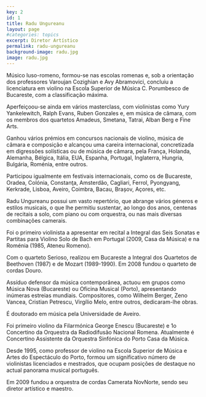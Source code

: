 ```yaml
---
key: 2
id: 1
title: Radu Ungureanu
layout: page
#categories: topics
excerpt: Diretor Artístico
permalink: radu-ungureanu
background-image: radu.jpg
image: radu.jpg
---
```


Músico luso-romeno, formou-se nas escolas romenas e, sob a orientação dos professores Varoujan Cozighian e Avy Abramovici, concluiu a licenciatura em violino na Escola Superior de Música C. Porumbesco de Bucareste, com a classificação máxima.  

Aperfeiçoou-se ainda em vários masterclass, com violinistas como Yury Yankelewitch, Ralph Evans, Ruben Gonzales e, em música de câmara, com os membros dos quartetos Amadeus, Smetana, Tatrai, Alban Berg e Fine Arts.  

Ganhou vários prémios em concursos nacionais de violino, música de câmara e composição e alcançou uma careira internacional, concretizada em digressões solísticas ou de música de câmara, pela França, Holanda, Alemanha, Bélgica, Itália, EUA, Espanha, Portugal, Inglaterra, Hungria, Bulgária, Roménia, entre outros.  

Participou igualmente em festivais internacionais, como os de Bucareste, Oradea, Colónia, Constanţa, Amsterdão, Cagliari, Ferrol, Pyongyang, Kerkrade, Lisboa, Aveiro, Coimbra, Bacau, Brașov, Açores, etc.  

Radu Ungureanu possui um vasto repertório, que abrange vários géneros e estilos musicais, o que lhe permitiu sustentar, ao longo dos anos, centenas de recitais a solo, com piano ou com orquestra, ou nas mais diversas combinações camerais.  

Foi o primeiro violinista a apresentar em recital a Integral das Seis Sonatas e Partitas para Violino Solo de Bach em Portugal (2009, Casa da Música) e na Roménia (1985, Ateneu Romeno).  

Com o quarteto Serioso, realizou em Bucareste a Integral dos Quartetos de Beethoven (1987) e de Mozart (1989-1990). Em 2008 fundou o quarteto de cordas Douro.  

Assíduo defensor da música contemporânea, actuou em grupos como Música Nova (Bucareste) ou Oficina Musical (Porto), apresentando inúmeras estreias mundiais. Compositores, como Wilhelm Berger, Zeno Vancea, Cristian Petrescu, Virgílio Melo, entre outros, dedicaram-lhe obras.  

É doutorado em música pela Universidade de Aveiro.  

Foi primeiro violino da Filarmónica George Enescu (Bucareste) e 1o Concertino da Orquestra da Radiodifusão Nacional Romena. Atualmente é Concertino Assistente da Orquestra Sinfónica do Porto Casa da Música.  

Desde 1995, como professor de violino na Escola Superior de Música e Artes do Espectáculo do Porto, formou um significativo número de violinistas licenciados e mestrados, que ocupam posições de destaque no actual panorama musical português.  

Em 2009 fundou a orquestra de cordas Camerata NovNorte, sendo seu diretor artístico e maestro.
